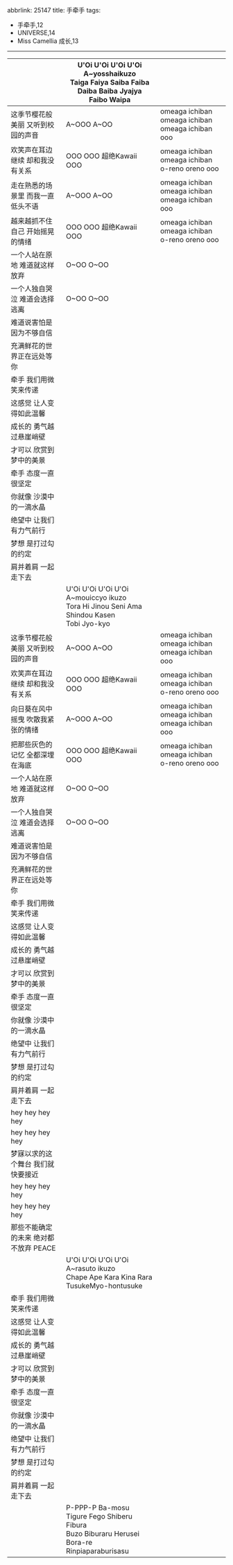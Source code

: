 abbrlink: 25147
title: 手牵手
tags:
  - 手牵手,12
  - UNIVERSE,14
  - Miss Camellia 成长,13
---
|      |U'Oi U'Oi U'Oi U'Oi<br>A~yosshaikuzo<br>Taiga Faiya Saiba Faiba Daiba Baiba Jyajya<br>Faibo Waipa|      |
|--|--|--|
|这季节樱花般美丽 又听到校园的声音|A~OOO A~OO|omeaga ichiban omeaga ichiban omeaga ichiban ooo|
|欢笑声在耳边继续 却和我没有关系|OOO OOO 超绝Kawaii OOO|omeaga ichiban omeaga ichiban o-reno oreno ooo|
|走在熟悉的场景里 而我一直低头不语|A~OOO A~OO|omeaga ichiban omeaga ichiban omeaga ichiban ooo|
|越来越抓不住自己 开始摇晃的情绪|OOO OOO 超绝Kawaii OOO|omeaga ichiban omeaga ichiban o-reno oreno ooo|
|一个人站在原地 难道就这样放弃|O~OO O~OO|      |
|一个人独自哭泣 难道会选择逃离|O~OO O~OO|      |
|难道说害怕是因为不够自信|      |      |
|充满鲜花的世界正在远处等你|      |      |
|牵手 我们用微笑来传递|      |      |
|这感觉 让人变得如此温馨|      |      |
|成长的 勇气越过悬崖峭壁|      |      |
|才可以 欣赏到梦中的美景|      |      |
|牵手 态度一直很坚定|      |      |
|你就像 沙漠中的一滴水晶|      |      |
|绝望中 让我们有力气前行|      |      |
|梦想 是打过勾的约定|      |      |
|肩并着肩 一起走下去|      |      |
|      |U'Oi U'Oi U'Oi U'Oi<br>A~mouiccyo ikuzo<br>Tora Hi Jinou Seni Ama Shindou Kasen<br>Tobi Jyo-kyo<br>|      |
|这季节樱花般美丽 又听到校园的声音|A~OOO A~OO|omeaga ichiban omeaga ichiban omeaga ichiban ooo|
|欢笑声在耳边继续 却和我没有关系|OOO OOO 超绝Kawaii OOO|omeaga ichiban omeaga ichiban o-reno oreno ooo|
|向日葵在风中摇曳 吹散我紧张的情绪|A~OOO A~OO|omeaga ichiban omeaga ichiban omeaga ichiban ooo|
|把那些灰色的记忆 全都深埋在海底|OOO OOO 超绝Kawaii OOO|omeaga ichiban omeaga ichiban o-reno oreno ooo|
|一个人站在原地 难道就这样放弃|O~OO O~OO|      |
|一个人独自哭泣 难道会选择逃离|O~OO O~OO|      |
|难道说害怕是因为不够自信|      |      |
|充满鲜花的世界正在远处等你|      |      |
|牵手 我们用微笑来传递|      |      |
|这感觉 让人变得如此温馨|      |      |
|成长的 勇气越过悬崖峭壁|      |      |
|才可以 欣赏到梦中的美景|      |      |
|牵手 态度一直很坚定|      |      |
|你就像 沙漠中的一滴水晶|      |      |
|绝望中 让我们有力气前行|      |      |
|梦想 是打过勾的约定|      |      |
|肩并着肩 一起走下去|      |      |
|hey hey hey hey|      |      |
|hey hey hey hey|      |      |
|梦寐以求的这个舞台 我们就快要接近|      |      |
|hey hey hey hey|      |      |
|hey hey hey hey|      |      |
|那些不能确定的未来 绝对都不放弃 PEACE|      |      |
|      |U'Oi U'Oi U'Oi U'Oi<br>A~rasuto ikuzo<br>Chape Ape Kara Kina Rara TusukeMyo-hontusuke|      |
|牵手 我们用微笑来传递|      |      |
|这感觉 让人变得如此温馨|      |      |
|成长的 勇气越过悬崖峭壁|      |      |
|才可以 欣赏到梦中的美景|      |      |
|牵手 态度一直很坚定|      |      |
|你就像 沙漠中的一滴水晶|      |      |
|绝望中 让我们有力气前行|      |      |
|梦想 是打过勾的约定|      |      |
|肩并着肩 一起走下去|      |      |
|      |P-PPP-P Ba-mosu<br>Tigure Fego Shiberu Fibura<br>Buzo Biburaru Herusei Bora-re<br>Rinpiaparaburisasu|      |